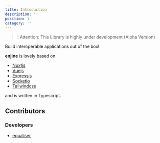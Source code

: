 ```yaml
---
title: Introduction
description: ''
position: 1
category: ''
---
```


> ! Attention: This Library is highly under development (Alpha Version)

Build interoperable applications out of the box!

**enjine** is lovely based on
- [Nuxtjs](https://nuxtjs.org/)
- [Vuejs](https://vuejs.org/)
- [Expressjs](https://expressjs.com/)
- [Socketio](https://socket.io/)
- [Tailwindcss](https://tailwindcss.com/)

and is written in Typescript.


## Contributors

### Developers

- [equaliser](https://equaliser.ecosis.io)

<!-- ### Bakers

### Partners

### Angels -->

